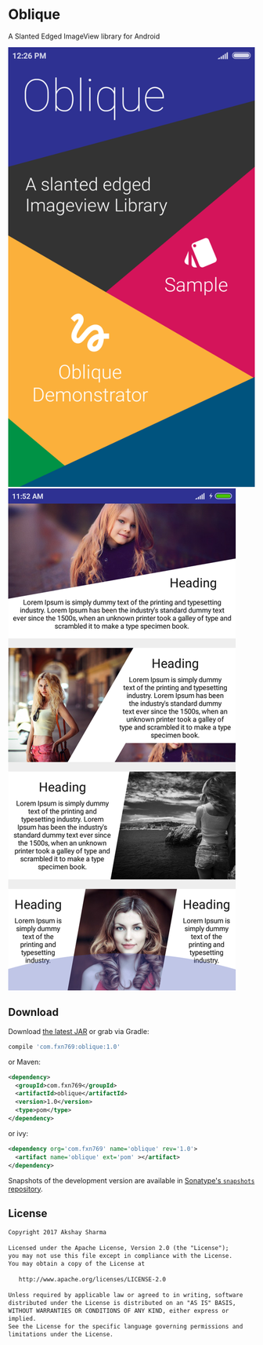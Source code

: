 Oblique
=======

A Slanted Edged ImageView library for Android

![](media/media_0.png)
![](media/media_1.png)

Download
--------

Download [the latest JAR][2] or grab via Gradle:
```groovy
compile 'com.fxn769:oblique:1.0'
```
or Maven:
```xml
<dependency>
  <groupId>com.fxn769</groupId>
  <artifactId>oblique</artifactId>
  <version>1.0</version>
  <type>pom</type>
</dependency>
```
or ivy:
```xml
<dependency org='com.fxn769' name='oblique' rev='1.0'>
  <artifact name='oblique' ext='pom' ></artifact>
</dependency>
```

Snapshots of the development version are available in [Sonatype's `snapshots` repository][snap].



License
--------

    Copyright 2017 Akshay Sharma

    Licensed under the Apache License, Version 2.0 (the "License");
    you may not use this file except in compliance with the License.
    You may obtain a copy of the License at

       http://www.apache.org/licenses/LICENSE-2.0

    Unless required by applicable law or agreed to in writing, software
    distributed under the License is distributed on an "AS IS" BASIS,
    WITHOUT WARRANTIES OR CONDITIONS OF ANY KIND, either express or implied.
    See the License for the specific language governing permissions and
    limitations under the License.


 [2]: https://dl.bintray.com/fxn769/android_projects/com/fxn769/oblique/1.0/oblique-1.0-javadoc.jar
 [snap]: https://oss.sonatype.org/content/repositories/snapshots/